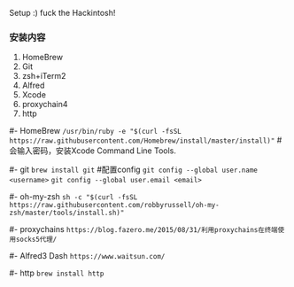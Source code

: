 
Setup :) fuck the Hackintosh!


### 安装内容
1. HomeBrew
2. Git
3. zsh+iTerm2
4. Alfred
5. Xcode
6. proxychain4
7. http

#- HomeBrew
`/usr/bin/ruby -e "$(curl -fsSL https://raw.githubusercontent.com/Homebrew/install/master/install)"`
#会输入密码，安装Xcode Command Line Tools.

#- git 
`brew install git`
#配置config
`git config --global user.name <username>`
`git config --global user.email <email>`

#- oh-my-zsh
`sh -c "$(curl -fsSL https://raw.githubusercontent.com/robbyrussell/oh-my-zsh/master/tools/install.sh)"`

#- proxychains
`https://blog.fazero.me/2015/08/31/利用proxychains在终端使用socks5代理/`


#- Alfred3 Dash
`https://www.waitsun.com/`

#- http
`brew install http`
